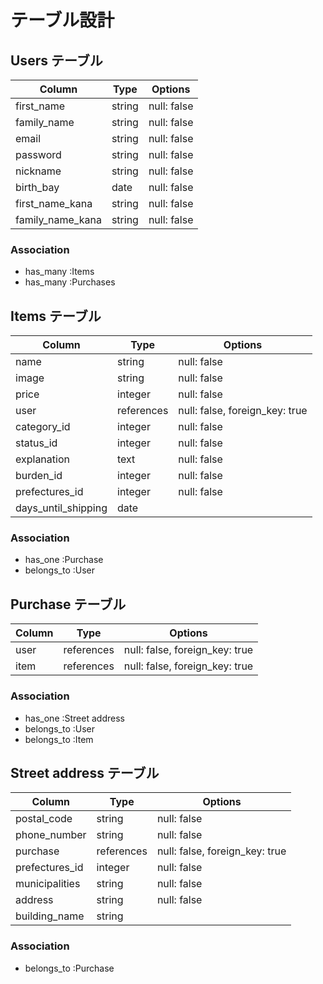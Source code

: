 # テーブル設計

## Users テーブル

| Column               | Type   | Options     |
| --------             | ------ | ----------- |
| first_name           | string | null: false |
| family_name          | string | null: false |
| email                | string | null: false |
| password             | string | null: false |
| nickname             | string | null: false |
| birth_bay            | date   | null: false |
| first_name_kana      | string | null: false |
| family_name_kana     | string | null: false |

### Association

- has_many   :Items
- has_many   :Purchases

## Items テーブル

| Column              | Type       | Options                         |
| --------            | ------     | -----------                     |
| name                | string     | null: false                     |
| image               | string     | null: false                     |
| price               | integer    | null: false                     |
| user                | references | null: false, foreign_key: true  |
| category_id         | integer    | null: false                     |
| status_id           | integer    | null: false                     |
| explanation         | text       | null: false                     |
| burden_id           | integer    | null: false                     |
| prefectures_id      | integer    | null: false                     |
| days_until_shipping | date       |                                 |
### Association

- has_one    :Purchase
- belongs_to :User

## Purchase テーブル

| Column               | Type       | Options                        |
| --------             | ------     | -----------                    |
| user                 | references | null: false, foreign_key: true |
| item                 | references | null: false, foreign_key: true |

### Association

- has_one    :Street address
- belongs_to :User
- belongs_to :Item

## Street address テーブル

| Column             | Type       | Options                        |
| --------           | ------     | -----------                    |
| postal_code        | string     | null: false                    |
| phone_number       | string     | null: false                    |
| purchase           | references | null: false, foreign_key: true |
| prefectures_id     | integer    | null: false                    |
| municipalities     | string     | null: false                    |
| address            | string     | null: false                    |
| building_name      | string     |                                |

### Association

- belongs_to :Purchase